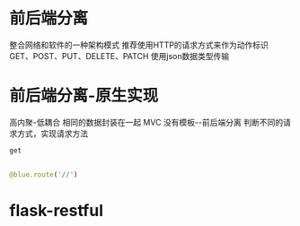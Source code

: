 # 前后端分离

整合网络和软件的一种架构模式
推荐使用HTTP的请求方式来作为动作标识 GET、POST、PUT、DELETE、PATCH
使用json数据类型传输

# 前后端分离-原生实现

高内聚-低耦合
相同的数据封装在一起
MVC 没有模板--前后端分离
判断不同的请求方式，实现请求方法

```python 
get


@blue.route('//')
```

# flask-restful